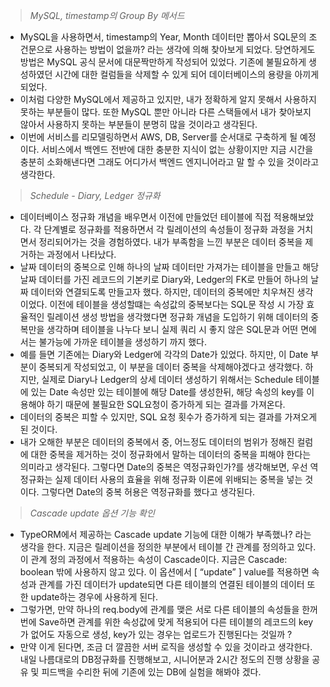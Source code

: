 > _MySQL, timestamp의 Group By 메서드_

- MySQL을 사용하면서, timestamp의 Year, Month 데이터만 뽑아서 SQL문의 조건문으로 사용하는 방법이 없을까? 라는 생각에 의해 찾아보게 되었다. 당연하게도 방법은 MySQL 공식 문서에 대문짝만하게 작성되어 있었다. 기존에 불필요하게 생성하였던 시간에 대한 컬럼들을 삭제할 수 있게 되어 데이터베이스의 용량을 아끼게 되었다.
- 이처럼 다양한 MySQL에서 제공하고 있지만, 내가 정확하게 알지 못해서 사용하지 못하는 부분들이 많다. 또한 MySQL 뿐만 아니라 다른 스택들에서 내가 찾아보지 않아서 사용하지 못하는 부분들이 분명히 많을 것이라고 생각된다.
- 이번에 서비스를 리모델링하면서 AWS, DB, Server를 순서대로 구축하게 될 예정이다. 서비스에서 백엔드 전반에 대한 충분한 지식이 없는 상황이지만 지금 시간을 충분히 소화해낸다면 그래도 어디가서 백엔드 엔지니어라고 말 할 수 있을 것이라고 생각한다.

> _Schedule - Diary, Ledger 정규화_

- 데이터베이스 정규화 개념을 배우면서 이전에 만들었던 테이블에 직접 적용해보았다. 각 단계별로 정규화를 적용하면서 각 릴레이션의 속성들이 정규화 과정을 거치면서 정리되어가는 것을 경험하였다. 내가 부족함을 느낀 부분은 데이터 중복을 제거하는 과정에서 나타났다.
- 날짜 데이터의 중복으로 인해 하나의 날짜 데이터만 가져가는 테이블을 만들고 해당 날짜 데이터를 가진 레코드의 기본키로 Diary와, Ledger의 FK로 만들어 하나의 날짜 데이터와 연결되도록 만들고자 했다. 하지만, 데이터의 중복에만 치우쳐진 생각이었다. 이전에 테이블을 생성할떄는 속성값의 중복보다는 SQL문 작성 시 가장 효율적인 릴레이션 생성 방법을 생각했다면 정규화 개념을 도입하기 위해 데이터의 중복만을 생각하며 테이블을 나누다 보니 실제 쿼리 시 좋지 않은 SQL문과 어떤 면에서는 불가능에 가까운 테이블을 생성하기 까지 했다.
- 예를 들면 기존에는 Diary와 Ledger에 각각의 Date가 있었다. 하지만, 이 Date 부분이 중복되게 작성되었고, 이 부분을 데이터 중복을 삭제해야겠다고 생각했다. 하지만, 실제로 Diary나 Ledger의 상세 데이터 생성하기 위해서는 Schedule 테이블에 있는 Date 속성만 있는 테이블에 해당 Date를 생성한뒤, 해당 속성의 key를 이용해야 하기 때문에 불필요한 SQL요청이 증가하게 되는 결과를 가져온다.
- 데이터의 중복은 피할 수 있지만, SQL 요청 횟수가 증가하게 되는 결과를 가져오게 된 것이다.
- 내가 오해한 부분은 데이터의 중복에서 중, 어느정도 데이터의 범위가 정해진 컬럼에 대한 중복을 제거하는 것이 정규화에서 말하는 데이터의 중복을 피해야 한다는 의미라고 생각된다. 그렇다면 Date의 중복은 역정규화인가?를 생각해보면, 우선 역 정규화는 실제 데이터 사용의 효율을 위해 정규화 이론에 위배되는 중복을 넣는 것이다. 그렇다면 Date의 중복 허용은 역정규화를 했다고 생각된다.

> _Cascade update 옵션 기능 확인_

- TypeORM에서 제공하는 Cascade update 기능에 대한 이해가 부족했나? 라는 생각을 한다. 지금은 릴레이션을 정의한 부분에서 테이블 간 관계를 정의하고 있다. 이 관계 정의 과정에서 적용하는 속성이 Cascade이다. 지금은 Cascade: boolean 밖에 사용하지 않고 있다. 이 옵션에서 [ “update” ] value를 적용하면 속성과 관계를 가진 데이터가 update되면 다른 테이블의 연결된 테이블의 데이터 또한 update하는 경우에 사용하게 된다.
- 그렇가면, 만약 하나의 req.body에 관계를 맺은 서로 다른 테이블의 속성들을 한꺼번에 Save하면 관계를 위한 속성값에 맞게 적용되어 다른 테이블의 레코드의 key가 없어도 자동으로 생성, key가 있는 경우는 업로드가 진행된다는 것일까 ?
- 만약 이게 된다면, 조금 더 깔끔한 서버 로직을 생성할 수 있을 것이라고 생각한다. 내일 나름대로의 DB정규화를 진행해보고, 시니어분과 2시간 정도의 진행 상황을 공유 및 피드백을 수리한 뒤에 기존에 있는 DB에 실험을 해봐야 겠다.
